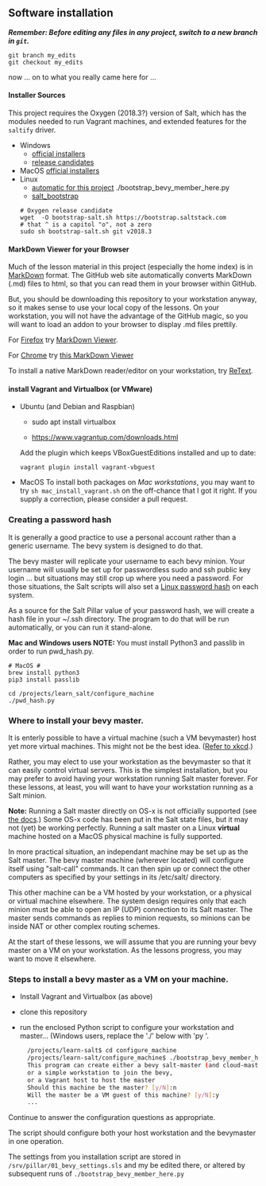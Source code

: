 ## Software installation

_**Remember: Before editing any files in any project,
switch to a new branch in `git`.**_

```
git branch my_edits
git checkout my_edits
```
now ... on to what you really came here for ...

#### Installer Sources

This project requires the Oxygen (2018.3?) version of Salt, which has the modules needed to run Vagrant machines,
and extended features for the `saltify` driver.

- Windows
  - [official installers](https://docs.saltstack.com/en/latest/topics/installation/windows.html)
  - [release candidates](https://repo.saltstack.com/salt_rc/windows/)
- MacOS [official installers](https://docs.saltstack.com/en/latest/topics/installation/osx.html)
- Linux
   - [automatic for this project](../../configure_machine) ./bootstrap_bevy_member_here.py
   - [salt_bootstrap](https://docs.saltstack.com/en/latest/topics/tutorials/salt_bootstrap.html#salt-bootstrap)
    ```(bash)  TODO: simplify this code when Oxygen is released
    # Oxygen release candidate
    wget  -O bootstrap-salt.sh https://bootstrap.saltstack.com
    # that ^ is a capitol "o", not a zero
    sudo sh bootstrap-salt.sh git v2018.3
    ```


#### MarkDown Viewer for your Browser

Much of the lesson material in this project (especially the home index)
is in [MarkDown](http://commonmark.org/) format.  The GitHub web site automatically converts MarkDown
(.md) files to html, so that you can read them in your browser within GitHub.

But, you should be downloading this repository to your workstation anyway, so it
makes sense to use your local copy of the lessons.
On your workstation, you will not have the advantage of the GitHub magic, so
you will want to load an addon to your browser to display .md files prettily.


For [Firefox](https://www.mozilla.org/en-US/firefox/) try
[MarkDown Viewer](https://addons.mozilla.org/en-US/firefox/addon/markdown-viewer/).

For [Chrome](https://www.google.com/chrome/) try
[this MarkDown Viewer](https://chrome.google.com/webstore/detail/markdown-viewer/ckkdlimhmcjmikdlpkmbgfkaikojcbjk?utm_source=chrome-app-launcher-info-dialog)

To install a native MarkDown reader/editor on your workstation, try
[ReText](https://github.com/retext-project/retext).

#### install Vagrant and Virtualbox (or VMware)

- Ubuntu (and Debian and Raspbian)

  - sudo apt install virtualbox

  - https://www.vagrantup.com/downloads.html

  Add the plugin which keeps VBoxGuestEditions installed and up to date:

  `vagrant plugin install vagrant-vbguest`


- MacOS
To install both packages on *Mac workstations*, you may want to try 
`sh mac_install_vagrant.sh` on the off-chance that I got it right.
If you supply a correction, please consider a pull request.

### Creating a password hash

It is generally a good practice to use a personal account rather than
a generic username. The bevy system is designed to do that.

The bevy master will replicate your username to each bevy minion. Your username will usually be set up for
passwordless sudo and ssh public key login ... but situations may still crop up where you need a password.
For those situations, the Salt scripts will also set a 
[Linux password hash](https://crackstation.net/hashing-security.htm) on each system.

As a source for the Salt Pillar value of your password hash, we will create a hash file in 
your ~/.ssh directory.  The program to do that will be run automatically, or you can run
it stand-alone.
 
**Mac and Windows users NOTE:** You must install Python3  and passlib in order to run pwd_hash.py.

```(bash)
# MacOS #
brew install python3
pip3 install passlib
``` 

```(bash)
cd /projects/learn_salt/configure_machine
./pwd_hash.py
```

### Where to install your bevy master.

It is enterly possible to have a virtual machine (such a VM
bevymaster) host yet more virtual machines. This might not be
the best idea. ([Refer to xkcd](http://xkcd.com/1764).)

Rather, you may elect to use your workstation as the bevymaster so that
it can easily control virtual servers. 
This is the simplest installation, but you may prefer to avoid having
your workstation running Salt master forever.
For these lessons, at least, 
you will want to have your workstation running as a Salt minion.

**Note:** Running a Salt master directly on OS-x is not officially supported 
(see [the docs](https://docs.saltstack.com/en/latest/topics/installation/osx.html).) 
Some OS-x code has been put in the Salt state files, but it may not (yet) be working perfectly. 
Running a salt master on a Linux __virtual__ machine hosted on a MacOS physical machine is fully supported.

In more practical situation, an independant machine may be set up as the Salt master. 
The bevy master machine (wherever located) will configure itself using "salt-call" commands.
It can then spin up or connect the other computers as specified by your settings in its /etc/salt/ directory.

This other machine can be a VM hosted by your workstation,
or a physical or virtual machine elsewhere. 
The system design requires only that each minion must be able to open an IP (UDP) connection
to its Salt master. The master sends commands as replies to minion requests, 
so minions can be inside NAT or other complex routing schemes.

At the start of these lessons, we will assume that you are running your bevy master
on a VM on your workstation.  As the lessons progress, you may want to move it elsewhere.

### Steps to install a bevy master as a VM on your machine.

- Install Vagrant and Virtualbox (as above)

- clone this repository

- run the enclosed Python script to configure your workstation and master...
  (Windows users, replace the  './' below with 'py '.
  ```bash
    /projects/learn-salt$ cd configure_machine
    /projects/learn-salt/configure_machine$ ./bootstrap_bevy_member_here.py 
    This program can create either a bevy salt-master (and cloud-master),
    or a simple workstation to join the bevy,
    or a Vagrant host to host the master
    Should this machine be the master? [y/N]:n
    Will the master be a VM guest of this machine? [y/N]:y
    ...
    ```
Continue to answer the configuration questions as appropriate.    

The script should configure both your host workstation and the bevymaster in one operation.

The settings from you installation script are stored in `/srv/pillar/01_bevy_settings.sls`
and my be edited there, or altered by subsequent runs of `./bootstrap_bevy_member_here.py`